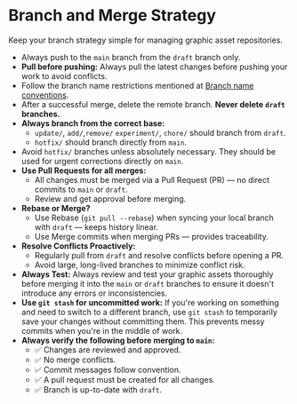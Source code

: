 # Branch and Merge Strategy

Keep your branch strategy simple for managing graphic asset repositories.

- Always push to the `main` branch from the `draft` branch only.
- **Pull before pushing:** Always pull the latest changes before pushing your work to avoid conflicts.
- Follow the branch name restrictions mentioned at [Branch name conventions](/common/branch-naming-rules.md).
- After a successful merge, delete the remote branch. **Never delete `draft` branches.**
- **Always branch from the correct base:**
    - `update/`, `add/`,`remove/` `experiment/`, `chore/` should branch from `draft`.
    - `hotfix/` should branch directly from `main`.
- Avoid `hotfix/` branches unless absolutely necessary. They should be used for urgent corrections directly on `main`.
- **Use Pull Requests for all merges:**
    - All changes must be merged via a Pull Request (PR) — no direct commits to `main` or `draft`.
    - Review and get approval before merging.
- **Rebase or Merge?**
    - Use Rebase (`git pull --rebase`) when syncing your local branch with `draft` — keeps history linear.
    - Use Merge commits when merging PRs — provides traceability.
- **Resolve Conflicts Proactively:**
    - Regularly pull from `draft` and resolve conflicts before opening a PR.
    - Avoid large, long-lived branches to minimize conflict risk.
- **Always Test:** Always review and test your graphic assets thoroughly before merging it into the `main` or `draft` branches to ensure it doesn't introduce any errors or inconsistencies.
- **Use `git stash` for uncommitted work:** If you're working on something and need to switch to a different branch, use `git stash` to temporarily save your changes without committing them. This prevents messy commits when you're in the middle of work.
- **Always verify the following before merging to `main`:**
    - ✅ Changes are reviewed and approved.
    - ✅ No merge conflicts.
    - ✅ Commit messages follow convention.
    - ✅ A pull request must be created for all changes.
    - ✅ Branch is up-to-date with `draft`.